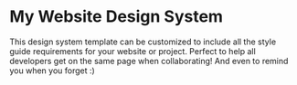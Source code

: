 # My Website Design System

This design system template can be customized to include all the style guide requirements for your website or project. Perfect to help all developers get on the same page when collaborating! And even to remind you when you forget :)

